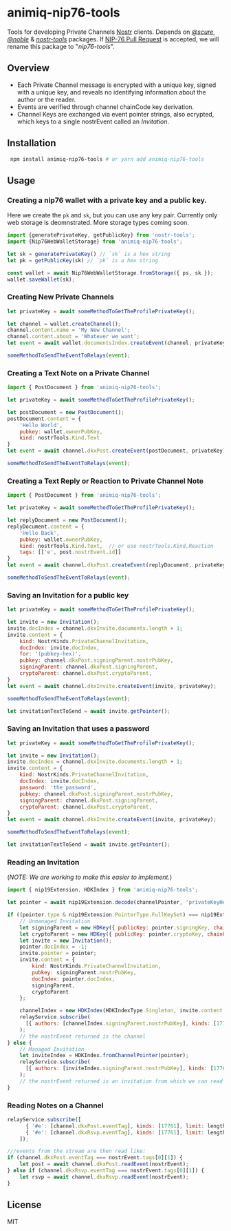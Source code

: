 # animiq-nip76-tools
Tools for developing Private Channels [Nostr](https://github.com/fiatjaf/nostr) clients. Depends on [_@scure_](https://github.com/paulmillr/scure-base), [_@noble_](https://github.com/paulmillr/noble-hashes) & [_nostr-tools_](https://github.com/nbd-wtf/nostr-tools) packages.  If [NIP-76 Pull Request](https://github.com/nostr-protocol/nips/pull/413) is accepted, we will rename this package to "_nip76-tools_".

## Overview
- Each Private Channel message is encrypted with a unique key, signed with a unique key, and reveals no identifying information about the author or the reader.
- Events are verified through channel chainCode key derivation.
- Channel Keys are exchanged via event pointer strings, also ecrypted, which keys to a single nostrEvent called an _Invitation_.

## Installation

```bash
 npm install animiq-nip76-tools # or yarn add animiq-nip76-tools
```


## Usage

### Creating a nip76 wallet with a private key and a public key.   
Here we create the `pk` and `sk`, but you can use any key pair.   Currently only web storage is deomnstrated.  More storage types coming soon.

```js
import {generatePrivateKey, getPublicKey} from 'nostr-tools';
import {Nip76WebWalletStorage} from 'animiq-nip76-tools';

let sk = generatePrivateKey() // `sk` is a hex string
let pk = getPublicKey(sk) // `pk` is a hex string

const wallet = await Nip76WebWalletStorage.fromStorage({ ps, sk });
wallet.saveWallet(sk);
```

### Creating New Private Channels

```js
let privateKey = await someMethodToGetTheProfilePrivateKey();

let channel = wallet.createChannel();
channel.content.name = 'My New Channel';
channel.content.about = 'Whatever we want';
let event = await wallet.documentsIndex.createEvent(channel, privateKey);

someMethodToSendTheEventToRelays(event);

```

### Creating a Text Note on a Private Channel

```js
import { PostDocument } from 'animiq-nip76-tools';

let privateKey = await someMethodToGetTheProfilePrivateKey();

let postDocument = new PostDocument();
postDocument.content = {
    'Hello World',
    pubkey: wallet.ownerPubKey,
    kind: nostrTools.Kind.Text
}
let event = await channel.dkxPost.createEvent(postDocument, privateKey);

someMethodToSendTheEventToRelays(event);
```

### Creating a Text Reply or Reaction to Private Channel Note

```js
import { PostDocument } from 'animiq-nip76-tools';

let privateKey = await someMethodToGetTheProfilePrivateKey();

let replyDocument = new PostDocument();
replyDocument.content = {
    'Hello Back',
    pubkey: wallet.ownerPubKey,
    kind: nostrTools.Kind.Text,  // or use nostrTools.Kind.Reaction
    tags: [['e', post.nostrEvent.id]]
}
let event = await channel.dkxPost.createEvent(replyDocument, privateKey);

someMethodToSendTheEventToRelays(event);
```

### Saving an Invitation for a public key

```js
let privateKey = await someMethodToGetTheProfilePrivateKey();

let invite = new Invitation();
invite.docIndex = channel.dkxInvite.documents.length + 1;
invite.content = {
    kind: NostrKinds.PrivateChannelInvitation,
    docIndex: invite.docIndex,
    for: '(pubkey-hex)',
    pubkey: channel.dkxPost.signingParent.nostrPubKey,
    signingParent: channel.dkxPost.signingParent,
    cryptoParent: channel.dkxPost.cryptoParent,
}
let event = await channel.dkxInvite.createEvent(invite, privateKey);

someMethodToSendTheEventToRelays(event);

let invitationTextToSend = await invite.getPointer();
```

### Saving an Invitation that uses a password

```js
let privateKey = await someMethodToGetTheProfilePrivateKey();

let invite = new Invitation();
invite.docIndex = channel.dkxInvite.documents.length + 1;
invite.content = {
    kind: NostrKinds.PrivateChannelInvitation,
    docIndex: invite.docIndex,
    password: 'the password',
    pubkey: channel.dkxPost.signingParent.nostrPubKey,
    signingParent: channel.dkxPost.signingParent,
    cryptoParent: channel.dkxPost.cryptoParent,
}
let event = await channel.dkxInvite.createEvent(invite, privateKey);

someMethodToSendTheEventToRelays(event);

let invitationTextToSend = await invite.getPointer();
```
### Reading an Invitation
(_NOTE: We are working to make this easier to implement._)

```js
import { nip19Extension, HDKIndex } from 'animiq-nip76-tools';

let pointer = await nip19Extension.decode(channelPointer, 'privateKeyHexOrPassword').data;

if ((pointer.type & nip19Extension.PointerType.FullKeySet) === nip19Extension.PointerType.FullKeySet) {
    // Unmanaged Invitation
    let signingParent = new HDKey({ publicKey: pointer.signingKey, chainCode: pointer.signingChain, version: Versions.nip76API1 });
    let cryptoParent = new HDKey({ publicKey: pointer.cryptoKey, chainCode: pointer.cryptoChain, version: Versions.nip76API1 });
    let invite = new Invitation();
    pointer.docIndex = -1;
    invite.pointer = pointer;
    invite.content = {
        kind: NostrKinds.PrivateChannelInvitation,
        pubkey: signingParent.nostrPubKey,
        docIndex: pointer.docIndex,
        signingParent,
        cryptoParent
    };

    channelIndex = new HDKIndex(HDKIndexType.Singleton, invite.content.signingParent!, invite.content.cryptoParent!);
    relayService.subscribe(
      [{ authors: [channelIndex.signingParent.nostrPubKey], kinds: [17761], limit: 1 }]
    );
    // the nostrEvent returned is the channel
} else {
    // Managed Invitation
    let inviteIndex = HDKIndex.fromChannelPointer(pointer);
    relayService.subscribe(
      [{ authors: [inviteIndex.signingParent.nostrPubKey], kinds: [17761], limit: 1 }]
    );
    // the nostrEvent returned is an invitation from which we can read the channel
}
```

### Reading Notes on a Channel
```js
relayService.subscribe([
      { '#e': [channel.dkxPost.eventTag], kinds: [17761], limit: length },
      { '#e': [channel.dkxRsvp.eventTag], kinds: [17761], limit: length },
    ]);

///events from the stream are then read like:
if (channel.dkxPost.eventTag === nostrEvent.tags[0][1]) {
    let post = await channel.dkxPost.readEvent(nostrEvent);
} else if (channel.dkxRsvp.eventTag === nostrEvent.tags[0][1]) {
    let rsvp = await channel.dkxRsvp.readEvent(nostrEvent);
}
```

## License

MIT
